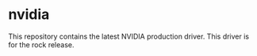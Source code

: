 # nvidia
This repository contains the latest NVIDIA production driver. This driver is for the rock release.
